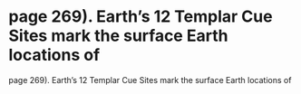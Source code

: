 # page 269). Earth’s 12 Templar Cue Sites mark the surface Earth locations of

page 269). Earth’s 12 Templar Cue Sites mark the surface Earth locations of